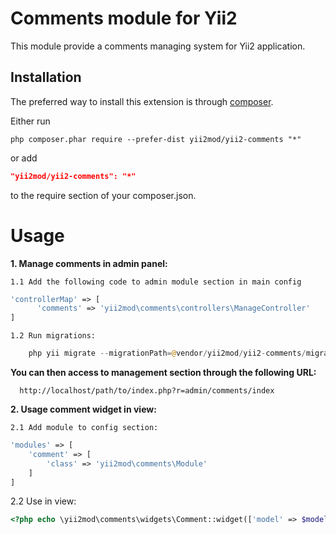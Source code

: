 Comments module for Yii2
========================

This module provide a comments managing system for Yii2 application.

Installation
------------

The preferred way to install this extension is through [composer](http://getcomposer.org/download/).

Either run

```
php composer.phar require --prefer-dist yii2mod/yii2-comments "*"
```

or add

```json
"yii2mod/yii2-comments": "*"
```

to the require section of your composer.json.


Usage
======================================

**1. Manage comments in admin panel:** 

    1.1 Add the following code to admin module section in main config

  ```php
  'controllerMap' => [
        'comments' => 'yii2mod\comments\controllers\ManageController'
  ]  
  ```
    1.2 Run migrations:
  
  ```php
      php yii migrate --migrationPath=@vendor/yii2mod/yii2-comments/migrations
  ```
  
**You can then access to management section through the following URL:**
  ```
    http://localhost/path/to/index.php?r=admin/comments/index
  ```
  

**2. Usage comment widget in view:**

    2.1 Add module to config section:
```php
'modules' => [
    'comment' => [
        'class' => 'yii2mod\comments\Module'
    ]
]
```

   2.2 Use in view:

```php
<?php echo \yii2mod\comments\widgets\Comment::widget(['model' => $model]); ?>
```
